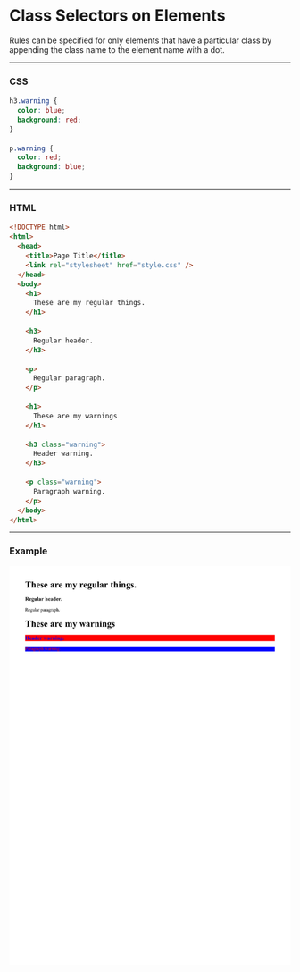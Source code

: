 # Class Selectors on Elements

Rules can be specified for only elements that have a particular
class by appending the class name to the element name with a dot.

---

### CSS
```CSS
h3.warning {
  color: blue;
  background: red;
}

p.warning {
  color: red;
  background: blue;
}

```

---

### HTML
```HTML
<!DOCTYPE html>
<html>
  <head>
    <title>Page Title</title>
    <link rel="stylesheet" href="style.css" />
  </head>
  <body>
    <h1>
      These are my regular things.
    </h1>
    
    <h3>
      Regular header.
    </h3>
    
    <p>
      Regular paragraph.
    </p>
    
    <h1>
      These are my warnings
    </h1>
    
    <h3 class="warning">
      Header warning.
    </h3>
    
    <p class="warning">
      Paragraph warning.
    </p>
  </body>
</html>

```

---

### Example
![example](example.png)

